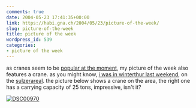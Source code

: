 ```yaml
---
comments: true
date: 2004-05-23 17:41:35+00:00
link: https://habi.gna.ch/2004/05/23/picture-of-the-week/
slug: picture-of-the-week
title: picture of the week
wordpress_id: 539
categories:
- picture of the week
---
```


as cranes seem to be [popular at the moment](http://www.antipixel.com/blog/archives/2004/05/22/cranes_from_the_maru_bldg.html), my picture of the week also features a crane. as you might know, [i was in winterthur last weekend](https://habi.gna.ch/blog/archives/000326.html), on the [sulzerareal](http://www.sulzerareal.com/).
the picture below shows a crane on the area, the right one has a carrying capacity of 25 tons, impressive, isn't it?

[![DSC00970](https://habi.gna.ch/blog/images/DSC00970-tm.jpg)](https://habi.gna.ch/blog/images/DSC00970.jpg)
